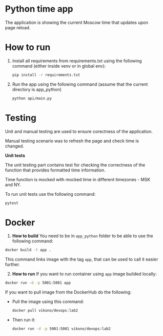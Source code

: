 # Python time app

The application is showing the current Moscow time that updates upon page reload.

# How to run
1. Install all requirements from requirements.txt using the following command (either inside venv or in global env):
   ```bash
   pip install -r requirements.txt
   ```
2. Run the app using the following command (assume that the current directory is app_python)
   ```bash
   python api/main.py
   ```

# Testing
Unit and manual testing are used to ensure corectness of the application. 

Manual testing scenario was to refresh the page and check time is changed.

**Unit tests**

The unit testing part contains test for checking the correctness of the function that provides formatted time information. 

Time function is mocked with mocked time in different timezones - MSK and NY.

To run unit tests use the following command:
```bash
pytest
```

# Docker

1. **How to build**
You need to be in `app_python` folder to be able to use the following command:
```bash
docker build -t app .
```
This command links image with the tag `app`, that can be used to call it easier further.

2. **How to run**
If you want to run container using `app` image builded locally:
```bash
docker run -d -p 5001:5001 app
```

If you want to pull image from the DockerHub do the following:
- Pull the image using this command:
   ```bash 
   docker pull vikono/devops:lab2
   ```
- Then run it:
   ```bash
   docker run -d -p 5001:5001 vikono/devops:lab2
   ```
